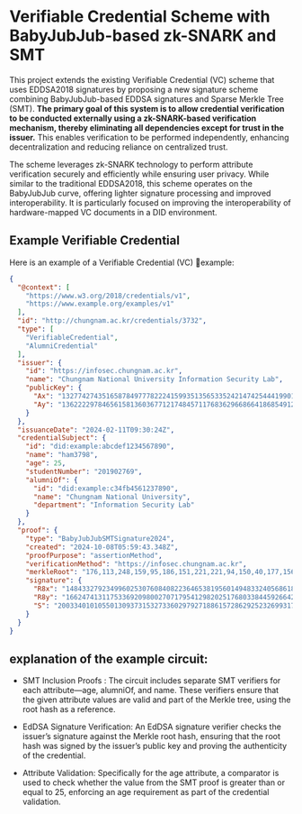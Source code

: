 # Verifiable Credential Scheme with BabyJubJub-based zk-SNARK and SMT
This project extends the existing Verifiable Credential (VC) scheme that uses EDDSA2018 signatures by proposing a new signature scheme combining BabyJubJub-based EDDSA signatures and Sparse Merkle Tree (SMT). 
**The primary goal of this system is to allow credential verification to be conducted externally using a zk-SNARK-based verification mechanism, thereby eliminating all dependencies except for trust in the issuer.** This enables verification to be performed independently, enhancing decentralization and reducing reliance on centralized trust.

The scheme leverages zk-SNARK technology to perform attribute verification securely and efficiently while ensuring user privacy. While similar to the traditional EDDSA2018, this scheme operates on the BabyJubJub curve, offering lighter signature processing and improved interoperability. It is particularly focused on improving the interoperability of hardware-mapped VC documents in a DID environment.

## Example Verifiable Credential
Here is an example of a Verifiable Credential (VC) example:
```json
{
  "@context": [
    "https://www.w3.org/2018/credentials/v1",
    "https://www.example.org/examples/v1"
  ],
  "id": "http://chungnam.ac.kr/credentials/3732",
  "type": [
    "VerifiableCredential",
    "AlumniCredential"
  ],
  "issuer": {
    "id": "https://infosec.chungnam.ac.kr",
    "name": "Chungnam National University Information Security Lab",
    "publicKey": {
      "Ax": "13277427435165878497778222415993513565335242147425444199013288855685581939618",
      "Ay": "13622229784656158136036771217484571176836296686641868549125388198837476602820"
    }
  },
  "issuanceDate": "2024-02-11T09:30:24Z",
  "credentialSubject": {
    "id": "did:example:abcdef1234567890",
    "name": "ham3798",
    "age": 25,
    "studentNumber": "201902769",
    "alumniOf": {
      "id": "did:example:c34fb4561237890",
      "name": "Chungnam National University",
      "department": "Information Security Lab"
    }
  },
  "proof": {
    "type": "BabyJubJubSMTSignature2024",
    "created": "2024-10-08T05:59:43.348Z",
    "proofPurpose": "assertionMethod",
    "verificationMethod": "https://infosec.chungnam.ac.kr",
    "merkleRoot": "176,113,248,159,95,186,151,221,221,94,150,40,177,156,132,61,209,46,57,221,176,188,79,122,39,33,214,72,77,255,225,5",
    "signature": {
      "R8x": "14843327923499602530760840822364653819560149483324056861844414827173045711128",
      "R8y": "16624741311753369209800270717954129820251768033844592664257222687029635194829",
      "S": "2003340101055013093731532733602979271886157286292523269931749695412007991258"
    }
  }
}
```

## explanation of the example circuit:

* SMT Inclusion Proofs : The circuit includes separate SMT verifiers for each attribute—age, alumniOf, and name. These verifiers ensure that the given attribute values are valid and part of the Merkle tree, using the root hash as a reference.

* EdDSA Signature Verification: An EdDSA signature verifier checks the issuer’s signature against the Merkle root hash, ensuring that the root hash was signed by the issuer’s public key and proving the authenticity of the credential.

* Attribute Validation: Specifically for the age attribute, a comparator is used to check whether the value from the SMT proof is greater than or equal to 25, enforcing an age requirement as part of the credential validation.


